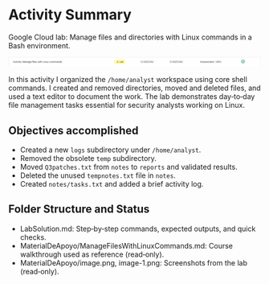 # Activity Summary 

Google Cloud lab: Manage files and directories with Linux commands in a Bash environment.

![alt text](ActivityResult.png)

In this activity I organized the `/home/analyst` workspace using core shell commands. I created and removed directories, moved and deleted files, and used a text editor to document the work. The lab demonstrates day‑to‑day file management tasks essential for security analysts working on Linux.

## Objectives accomplished

- Created a new `logs` subdirectory under `/home/analyst`.
- Removed the obsolete `temp` subdirectory.
- Moved `Q3patches.txt` from `notes` to `reports` and validated results.
- Deleted the unused `tempnotes.txt` file in `notes`.
- Created `notes/tasks.txt` and added a brief activity log.

## Folder Structure and Status

- LabSolution.md: Step‑by‑step commands, expected outputs, and quick checks.
- MaterialDeApoyo/ManageFilesWithLinuxCommands.md: Course walkthrough used as reference (read‑only).
- MaterialDeApoyo/image.png, image-1.png: Screenshots from the lab (read‑only).
